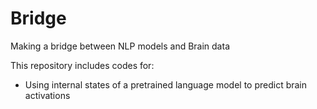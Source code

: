 # Bridge
Making a bridge between NLP models and Brain data

This repository includes codes for:
* Using internal states of a pretrained language model to predict brain activations
